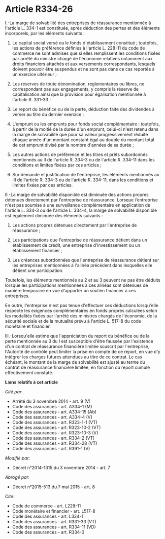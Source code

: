 # Article R334-26

I.-La marge de solvabilité des entreprises de réassurance mentionnée à l'article L. 334-1 est constituée, après déduction des
pertes et des éléments incorporels, par les éléments suivants : 

1. Le capital social versé ou le fonds d'établissement constitué ; toutefois, les actions de préférence définies à l'article
L. 228-11 du code de commerce ne sont admises que si elles remplissent les conditions fixées par arrêté du ministre chargé de
l'économie relatives notamment aux droits financiers attachés et aux versements correspondants, lesquels doivent pouvoir être
suspendus et ne sont pas dans ce cas reportés à un exercice ultérieur ; 

2. Les réserves de toute dénomination, réglementaires ou libres, ne correspondant pas aux engagements, y compris la réserve
de capitalisation ainsi que la provision pour égalisation mentionnée à l'article R. 331-33 ; 

3. Le report du bénéfice ou de la perte, déduction faite des dividendes à verser au titre du dernier exercice ; 

4. L'emprunt ou les emprunts pour fonds social complémentaire : toutefois, à partir de la moitié de la durée d'un emprunt,
celui-ci n'est retenu dans la marge de solvabilité que pour sa valeur progressivement réduite chaque année d'un montant
constant égal au double du montant total de cet emprunt divisé par le nombre d'années de sa durée ; 

5. Les autres actions de préférence et les titres et prêts subordonnés mentionnés au II de l'article R. 334-3 ou de l'article
R. 334-11 dans les conditions et limites fixées par ces articles ; 

6. Sur demande et justification de l'entreprise, les éléments mentionnés au III de l'article R. 334-3 ou de l'article R.
334-11, dans les conditions et limites fixées par ces articles. 

II.-La marge de solvabilité disponible est diminuée des actions propres détenues directement par l'entreprise de réassurance.
Lorsque l'entreprise n'est pas soumise à une surveillance complémentaire en application de l'article L. 334-3 ou de l'article
L. 334-4, la marge de solvabilité disponible est également diminuée des éléments suivants : 

1. Les actions propres détenues directement par l'entreprise de réassurance ; 

2. Les participations que l'entreprise de réassurance détient dans un établissement de crédit, une entreprise
d'investissement ou un établissement financier ; 

3. Les créances subordonnées que l'entreprise de réassurance détient sur les entreprises mentionnées à l'alinéa précédent
dans lesquelles elle détient une participation. 

Toutefois, les éléments mentionnés au 2 et au 3 peuvent ne pas être déduits lorsque les participations mentionnées à ces
alinéas sont détenues de manière temporaire en vue d'apporter un soutien financier à ces entreprises. 

En outre, l'entreprise n'est pas tenue d'effectuer ces déductions lorsqu'elle respecte les exigences complémentaires en fonds
propres calculées selon les modalités fixées par l'arrêté des ministres chargés de l'économie, de la sécurité sociale et de
la mutualité prévu à l'article L. 517-8 du code monétaire et financier. 

III.-Lorsqu'elle estime que l'appréciation du report du bénéfice ou de la perte mentionnée au 3 du I est susceptible d'être
faussée par l'existence d'un contrat de réassurance financière limitée souscrit par l'entreprise, l'Autorité de contrôle peut
limiter la prise en compte de ce report, en vue d'y intégrer les charges futures attendues au titre de ce contrat. Le cas
échéant, le montant de la marge de solvabilité est ajusté au terme du contrat de réassurance financière limitée, en fonction
du report cumulé effectivement constaté.

**Liens relatifs à cet article**

_Cité par_:

  - Arrêté du 3 novembre 2014 - art. 9 (V)
  - Code des assurances - art. A334-1 (M)
  - Code des assurances - art. A334-15 (Ab)
  - Code des assurances - art. A334-4 (V)
  - Code des assurances - art. R323-1-1 (VT)
  - Code des assurances - art. R323-10-2 (VT)
  - Code des assurances - art. R323-10-3 (V)
  - Code des assurances - art. R334-2 (VT)
  - Code des assurances - art. R334-28 (VT)
  - Code des assurances - art. R391-1 (V)

_Modifié par_:

  - Décret n°2014-1315 du 3 novembre 2014 - art. 7

_Abrogé par_:

  - Décret n°2015-513 du 7 mai 2015 - art. 8

_Cite_:

  - Code de commerce - art. L228-11
  - Code monétaire et financier - art. L517-8
  - Code des assurances - art. L334-1
  - Code des assurances - art. R331-33 (VT)
  - Code des assurances - art. R334-11 (VD)
  - Code des assurances - art. R334-3

